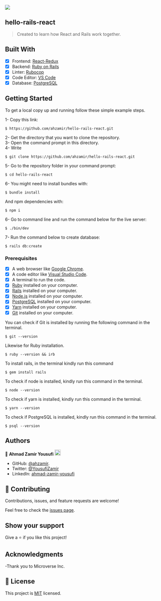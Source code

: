 ![](https://img.shields.io/badge/Microverse-blueviolet)

## hello-rails-react

> Created to learn how React and Rails work together.

## Built With

- [x] Frontend: [React-Redux](https://react-redux.js.org/)
- [x] Backend: [Ruby on Rails](https://rubyonrails.org/)
- [x] Linter: [Rubocop](https://rubocop.org/)
- [x] Code Editor: [VS Code](https://code.visualstudio.com/)
- [x] Database: [PostgreSQL](https://www.postgresql.org/)

## Getting Started

To get a local copy up and running follow these simple example steps.

1- Copy this link:
```
$ https://github.com/ahzamir/hello-rails-react.git
```
2- Get the directory that you want to clone the repository. <br>
3- Open the command prompt in this directory. <br>
4- Write 
```
$ git clone https://github.com/ahzamir/hello-rails-react.git
```
5- Go to the repository folder in your command prompt:
```
$ cd hello-rails-react
```
6- You might need to install bundles with:
```
$ bundle install
```
And npm dependencies with:
```
$ npm i
```
6- Go to command line and run the command below for the live server:
```
$ ./bin/dev
```
7- Run the command below to create database:
```
$ rails db:create
```

### Prerequisites

- [x] A web browser like [Google Chrome](https://www.google.com/chrome/).
- [x] A code editor like [Visual Studio Code](https://code.visualstudio.com/).
- [x] A terminal to run the code.
- [x] [Ruby](https://www.ruby-lang.org/en/) installed on your computer.
- [x] [Rails](https://rubyonrails.org/) installed on your computer.
- [x] [Node.js](https://nodejs.org/en/) installed on your computer.
- [x] [PostgreSQL](https://www.postgresql.org/) installed on your computer.
- [x] [Yarn](https://yarnpkg.com/) installed on your computer.
- [x] [Git](https://git-scm.com/) installed on your computer.

You can check if Git is installed by running the following command in the terminal.
```
$ git --version
```

Likewise for Ruby installation.
```
$ ruby --version && irb
```

To install rails, in the terminal kindly run this command
```
$ gem install rails
```

To check if node is installed, kindly run this command in the terminal.
```
$ node --version
```

To check if yarn is installed, kindly run this command in the terminal.
```
$ yarn --version
```

To check if PostgreSQL is installed, kindly run this command in the terminal.
```
$ psql --version
```

## Authors

👤 **Ahmad Zamir Yousufi** <img src="https://emojis.slackmojis.com/emojis/images/1531849430/4246/blob-sunglasses.gif?1531849430" width="20"/>

- GitHub: [@ahzamir](https://github.com/ahzamir).
- Twitter: [@YousufiZamir](https://twitter.com/YousufiZamir)
- LinkedIn: [ahmad-zamir-yousufi](https://www.linkedin.com/in/ahzamir/)

## 🤝 Contributing

Contributions, issues, and feature requests are welcome!

Feel free to check the [issues page](https://github.com/ahzamir/hello-rails-react/issues).

## Show your support

Give a ⭐️ if you like this project!

## Acknowledgments

-Thank you to Microverse Inc.

## 📝 License

This project is [MIT](./LICENSE.md) licensed.
